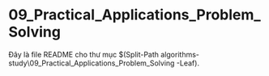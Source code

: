 # 09_Practical_Applications_Problem_Solving

Đây là file README cho thư mục $(Split-Path algorithms-study\09_Practical_Applications_Problem_Solving -Leaf).
